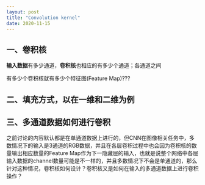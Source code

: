 ```yaml
---
layout: post
title: "Convolution kernel"
date: 2020-11-15
---
```


## 一、卷积核

**输入数据**有多少通道，**卷积核**也相应的有多少个通道；各通道之间

有多少个卷积核就有多少个特征图(Feature Map)???
## 二、填充方式，以在一维和二维为例



## 三、多通道数据如何进行卷积

之前讨论的内容默认都是在单通道数据上进行的，但CNN在图像相关任务中，多数情况下的输入是3通道的RGB数据，并且在各层卷积过程中也会因为卷积核的数量输出相应数量的Feature Map作为下一隐藏层的输入，也就是说整个网络中各层输入数据的channel数量可能是不一样的，并且多数情况下不会是单通道的，那么针对这种情况，卷积核如何设计？卷积核又是如何在输入的多通道数据上进行卷积操作？

